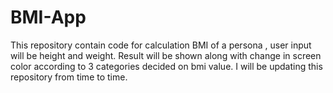 # BMI-App
This repository contain code for calculation BMI of a persona , user input will be height and weight. Result will be shown along with change in screen color according to 3 categories decided on bmi value. I will be updating this repository from time to time.

